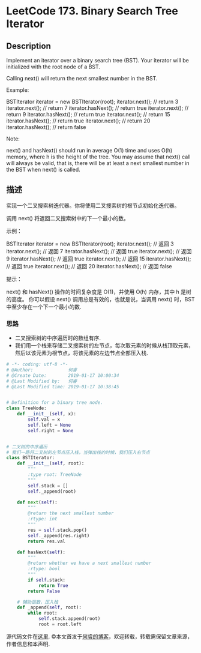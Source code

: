 # LeetCode 173. Binary Search Tree Iterator

## Description

Implement an iterator over a binary search tree (BST). Your iterator will be initialized with the root node of a BST.

Calling next() will return the next smallest number in the BST.

Example:

BSTIterator iterator = new BSTIterator(root);
iterator.next();    // return 3
iterator.next();    // return 7
iterator.hasNext(); // return true
iterator.next();    // return 9
iterator.hasNext(); // return true
iterator.next();    // return 15
iterator.hasNext(); // return true
iterator.next();    // return 20
iterator.hasNext(); // return false
 
Note:

next() and hasNext() should run in average O(1) time and uses O(h) memory, where h is the height of the tree.
You may assume that next() call will always be valid, that is, there will be at least a next smallest number in the BST when next() is called.

## 描述

实现一个二叉搜索树迭代器。你将使用二叉搜索树的根节点初始化迭代器。

调用 next() 将返回二叉搜索树中的下一个最小的数。

示例：

BSTIterator iterator = new BSTIterator(root);
iterator.next();    // 返回 3
iterator.next();    // 返回 7
iterator.hasNext(); // 返回 true
iterator.next();    // 返回 9
iterator.hasNext(); // 返回 true
iterator.next();    // 返回 15
iterator.hasNext(); // 返回 true
iterator.next();    // 返回 20
iterator.hasNext(); // 返回 false
 
提示：

next() 和 hasNext() 操作的时间复杂度是 O(1)，并使用 O(h) 内存，其中 h 是树的高度。
你可以假设 next() 调用总是有效的，也就是说，当调用 next() 时，BST 中至少存在一个下一个最小的数.

### 思路

* 二叉搜索树的中序遍历时的数组有序.
* 我们用一个栈来存储二叉搜索树的左节点，每次取元素的时候从栈顶取元素，然后以该元素为根节点，将该元素的左边节点全部压入栈.

```python
# -*- coding: utf-8 -*-
# @Author:             何睿
# @Create Date:        2019-01-17 10:00:34
# @Last Modified by:   何睿
# @Last Modified time: 2019-01-17 10:38:45


# Definition for a binary tree node.
class TreeNode:
    def __init__(self, x):
        self.val = x
        self.left = None
        self.right = None


# 二叉树的中序遍历
# 我们一路将二叉树的左节点压入栈，当弹出栈的时候，我们压入右节点
class BSTIterator:
    def __init__(self, root):
        """
        :type root: TreeNode
        """
        self.stack = []
        self._append(root)

    def next(self):
        """
        @return the next smallest number
        :rtype: int
        """
        res = self.stack.pop()
        self._append(res.right)
        return res.val

    def hasNext(self):
        """
        @return whether we have a next smallest number
        :rtype: bool
        """
        if self.stack:
            return True
        return False

    # 辅助函数，压入栈
    def _append(self, root):
        while root:
            self.stack.append(root)
            root = root.left
```

源代码文件在[这里](https://github.com/ruicore/Algorithm/blob/master/Leetcode/2019-01-17-173-Binary-Search-Tree-Iterator.py).
©本文首发于[何睿的博客](https://www.ruicore.cn/leetcode-173-binary-search-tree-iterator/)，欢迎转载，转载需保留文章来源，作者信息和本声明.
